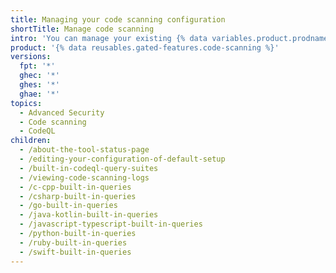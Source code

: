```yaml
---
title: Managing your code scanning configuration
shortTitle: Manage code scanning
intro: 'You can manage your existing {% data variables.product.prodname_code_scanning %} configuration with the help of metrics and logging outputs generated by your analysis.'
product: '{% data reusables.gated-features.code-scanning %}'
versions:
  fpt: '*'
  ghec: '*'
  ghes: '*'
  ghae: '*'
topics:
  - Advanced Security
  - Code scanning
  - CodeQL
children:
  - /about-the-tool-status-page
  - /editing-your-configuration-of-default-setup
  - /built-in-codeql-query-suites
  - /viewing-code-scanning-logs
  - /c-cpp-built-in-queries
  - /csharp-built-in-queries
  - /go-built-in-queries
  - /java-kotlin-built-in-queries
  - /javascript-typescript-built-in-queries
  - /python-built-in-queries
  - /ruby-built-in-queries
  - /swift-built-in-queries
---
```

